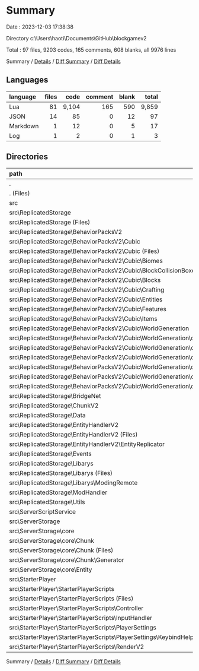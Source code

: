 # Summary

Date : 2023-12-03 17:38:38

Directory c:\\Users\\haoti\\Documents\\GitHub\\blockgamev2

Total : 97 files,  9203 codes, 165 comments, 608 blanks, all 9976 lines

Summary / [Details](details.md) / [Diff Summary](diff.md) / [Diff Details](diff-details.md)

## Languages
| language | files | code | comment | blank | total |
| :--- | ---: | ---: | ---: | ---: | ---: |
| Lua | 81 | 9,104 | 165 | 590 | 9,859 |
| JSON | 14 | 85 | 0 | 12 | 97 |
| Markdown | 1 | 12 | 0 | 5 | 17 |
| Log | 1 | 2 | 0 | 1 | 3 |

## Directories
| path | files | code | comment | blank | total |
| :--- | ---: | ---: | ---: | ---: | ---: |
| . | 97 | 9,203 | 165 | 608 | 9,976 |
| . (Files) | 4 | 63 | 0 | 6 | 69 |
| src | 93 | 9,140 | 165 | 602 | 9,907 |
| src\\ReplicatedStorage | 81 | 8,332 | 149 | 576 | 9,057 |
| src\\ReplicatedStorage (Files) | 7 | 915 | 20 | 55 | 990 |
| src\\ReplicatedStorage\\BehaviorPacksV2 | 29 | 3,093 | 12 | 32 | 3,137 |
| src\\ReplicatedStorage\\BehaviorPacksV2\\Cubic | 29 | 3,093 | 12 | 32 | 3,137 |
| src\\ReplicatedStorage\\BehaviorPacksV2\\Cubic (Files) | 3 | 215 | 11 | 4 | 230 |
| src\\ReplicatedStorage\\BehaviorPacksV2\\Cubic\\Biomes | 1 | 16 | 0 | 1 | 17 |
| src\\ReplicatedStorage\\BehaviorPacksV2\\Cubic\\BlockCollisionBoxes | 1 | 20 | 0 | 1 | 21 |
| src\\ReplicatedStorage\\BehaviorPacksV2\\Cubic\\Blocks | 1 | 1 | 0 | 0 | 1 |
| src\\ReplicatedStorage\\BehaviorPacksV2\\Cubic\\Crafting | 1 | 50 | 0 | 6 | 56 |
| src\\ReplicatedStorage\\BehaviorPacksV2\\Cubic\\Entities | 3 | 90 | 0 | 12 | 102 |
| src\\ReplicatedStorage\\BehaviorPacksV2\\Cubic\\Features | 1 | 70 | 1 | 2 | 73 |
| src\\ReplicatedStorage\\BehaviorPacksV2\\Cubic\\Items | 1 | 1 | 0 | 0 | 1 |
| src\\ReplicatedStorage\\BehaviorPacksV2\\Cubic\\WorldGeneration | 17 | 2,630 | 0 | 6 | 2,636 |
| src\\ReplicatedStorage\\BehaviorPacksV2\\Cubic\\WorldGeneration\\c | 17 | 2,630 | 0 | 6 | 2,636 |
| src\\ReplicatedStorage\\BehaviorPacksV2\\Cubic\\WorldGeneration\\c (Files) | 1 | 41 | 0 | 1 | 42 |
| src\\ReplicatedStorage\\BehaviorPacksV2\\Cubic\\WorldGeneration\\c\\density_function | 15 | 2,316 | 0 | 1 | 2,317 |
| src\\ReplicatedStorage\\BehaviorPacksV2\\Cubic\\WorldGeneration\\c\\density_function (Files) | 4 | 28 | 0 | 0 | 28 |
| src\\ReplicatedStorage\\BehaviorPacksV2\\Cubic\\WorldGeneration\\c\\density_function\\overworld | 11 | 2,288 | 0 | 1 | 2,289 |
| src\\ReplicatedStorage\\BehaviorPacksV2\\Cubic\\WorldGeneration\\c\\noise_settings | 1 | 273 | 0 | 4 | 277 |
| src\\ReplicatedStorage\\BridgeNet | 6 | 1,372 | 54 | 317 | 1,743 |
| src\\ReplicatedStorage\\ChunkV2 | 1 | 46 | 1 | 5 | 52 |
| src\\ReplicatedStorage\\Data | 1 | 57 | 0 | 0 | 57 |
| src\\ReplicatedStorage\\EntityHandlerV2 | 15 | 1,791 | 42 | 60 | 1,893 |
| src\\ReplicatedStorage\\EntityHandlerV2 (Files) | 7 | 1,189 | 30 | 39 | 1,258 |
| src\\ReplicatedStorage\\EntityHandlerV2\\EntityReplicator | 8 | 602 | 12 | 21 | 635 |
| src\\ReplicatedStorage\\Events | 10 | 30 | 0 | 10 | 40 |
| src\\ReplicatedStorage\\Libarys | 6 | 530 | 7 | 37 | 574 |
| src\\ReplicatedStorage\\Libarys (Files) | 5 | 474 | 7 | 36 | 517 |
| src\\ReplicatedStorage\\Libarys\\ModingRemote | 1 | 56 | 0 | 1 | 57 |
| src\\ReplicatedStorage\\ModHandler | 1 | 223 | 9 | 29 | 261 |
| src\\ReplicatedStorage\\Utils | 5 | 275 | 4 | 31 | 310 |
| src\\ServerScriptService | 1 | 25 | 0 | 1 | 26 |
| src\\ServerStorage | 4 | 368 | 6 | 8 | 382 |
| src\\ServerStorage\\core | 4 | 368 | 6 | 8 | 382 |
| src\\ServerStorage\\core\\Chunk | 2 | 26 | 0 | 2 | 28 |
| src\\ServerStorage\\core\\Chunk (Files) | 1 | 10 | 0 | 2 | 12 |
| src\\ServerStorage\\core\\Chunk\\Generator | 1 | 16 | 0 | 0 | 16 |
| src\\ServerStorage\\core\\Entity | 2 | 342 | 6 | 6 | 354 |
| src\\StarterPlayer | 7 | 415 | 10 | 17 | 442 |
| src\\StarterPlayer\\StarterPlayerScripts | 7 | 415 | 10 | 17 | 442 |
| src\\StarterPlayer\\StarterPlayerScripts (Files) | 1 | 14 | 7 | 5 | 26 |
| src\\StarterPlayer\\StarterPlayerScripts\\Controller | 1 | 71 | 0 | 2 | 73 |
| src\\StarterPlayer\\StarterPlayerScripts\\InputHandler | 2 | 181 | 0 | 5 | 186 |
| src\\StarterPlayer\\StarterPlayerScripts\\PlayerSettings | 2 | 121 | 3 | 3 | 127 |
| src\\StarterPlayer\\StarterPlayerScripts\\PlayerSettings\\KeybindHelper | 2 | 121 | 3 | 3 | 127 |
| src\\StarterPlayer\\StarterPlayerScripts\\RenderV2 | 1 | 28 | 0 | 2 | 30 |

Summary / [Details](details.md) / [Diff Summary](diff.md) / [Diff Details](diff-details.md)